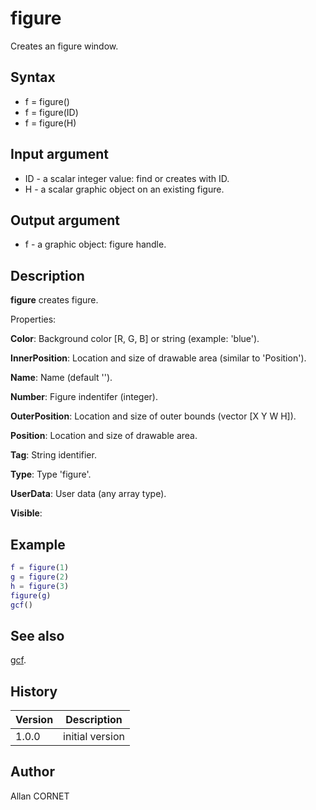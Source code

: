 

# figure

Creates an figure window.

## Syntax

- f = figure()
- f = figure(ID)
- f = figure(H)

## Input argument

 - ID - a scalar integer value: find or creates with ID.
 - H - a scalar graphic object on an existing figure.

## Output argument

 - f - a graphic object: figure handle.

## Description


  <p><b>figure</b> creates figure.</p>
  <p>Properties:</p>
  <p><b>Color</b>:  Background color [R, G, B] or string (example: 'blue').</p>
  <p><b>InnerPosition</b>: Location and size of drawable area (similar to 'Position').</p>
  <p><b>Name</b>: Name (default '').</p>
  <p><b>Number</b>: Figure indentifer (integer).</p>
  <p><b>OuterPosition</b>: Location and size of outer bounds (vector [X Y W H]).</p>
  <p><b>Position</b>: Location and size of drawable area.</p>
  <p><b>Tag</b>: String identifier.</p>
  <p><b>Type</b>: Type 'figure'.</p>
  <p><b>UserData</b>: User data (any array type).</p>
  <p><b>Visible</b>: </p>


## Example

```matlab
f = figure(1)
g = figure(2)
h = figure(3)
figure(g)
gcf()
```

## See also

[gcf](gcf.html).
## History

|Version|Description|
|------|------|
|1.0.0|initial version|


## Author

Allan CORNET



